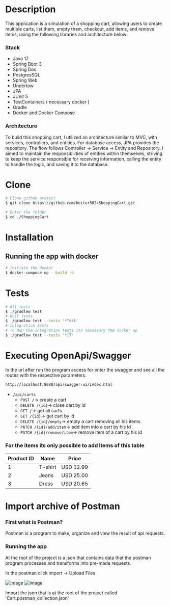 # Description
This application is a simulation of a shopping cart, allowing users to create multiple carts, list them, empty them, checkout, add items, and remove items, using the following libraries and architecture below:

### Stack
- Java 17
- Spring Boot 3
- Spring Doc
- PostgresSQL
- Spring Web
- Undertow
- JPA
- JUnit 5
- TestContainers ( necessary docker )
- Gradle
- Docker and Docker Compose

### Architecture
To build this shopping cart, I utilized an architecture similar to MVC, with services, controllers, and entities. For database access, JPA provides the repository. The flow follows Controller -> Service -> Entity and Repository. I aimed to maintain the responsibilities of entities within themselves, striving to keep the service responsible for receiving information, calling the entity to handle the logic, and saving it to the database.

# Clone
```bash
# Clone github project
$ git clone https://github.com/heitor582/ShoppingCart.git

# Enter the folder
$ cd ./ShoppingCart
```
# Installation
## Running the app with docker
```bash
# Initiate the docker
$ docker-compose up --build -d
```
# Tests
```bash
# All tests
$ ./gradlew test
# Unit tests
$ ./gradlew test --tests '*Test'
# Integration tests
# To Run the integration tests its necessary the docker up
$ ./gradlew test --tests '*IT'
```
# Executing OpenApi/Swagger
In the url after run the program access for enter the swagger and see all the routes with the respective parameters.
 ```bash
 http://localhost:8080/api/swagger-ui/index.html
```
 - `/api/carts`
   - `POST /`-> create a cart
   - `DELETE /{id}`-> close cart by id
   - `GET /`-> get all carts
   - `GET /{id}`-> get cart by id
   - `DELETE /{id}/empty`-> empty a cart removing all his items
   - `PATCH /{id}/add/item`-> add item into a cart by his id
   - `PATCH /{id}/remove/item`-> remove item of a cart by his id

### For the items its only possible to add items of this table
| Product ID | Name    | Price     |
|------------|---------|-----------|
| 1          | T-shirt | USD 12.99 |
| 2          | Jeans   | USD 25.00 |
| 3          | Dress   | USD 20.65 |

# Import archive of Postman
### First what is Postman?
Postman is a program to make, organize and view the result of api requests.
### Running the app
At the root of the project is a json that contains data that the postman program processes and transforms into pre-made requests.

In the postman click import -> Upload Files

![image](https://user-images.githubusercontent.com/58075535/124396541-92e1f900-dce0-11eb-9a0f-68eed8e69eb7.png)
![image](https://user-images.githubusercontent.com/58075535/124396554-9bd2ca80-dce0-11eb-9ceb-69372af6613f.png)


Import the json that is at the root of the project called 'Cart.postman_collection.json'


